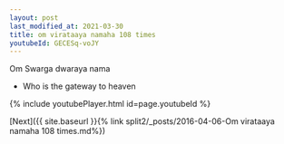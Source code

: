 ```yaml
---
layout: post
last_modified_at: 2021-03-30
title: om virataaya namaha 108 times
youtubeId: GECESq-voJY
---
```

 
 
Om Swarga dwaraya nama 
 
 -  Who is the gateway to heaven 
 
  
 
  
 
 
 
 
 
 


{% include youtubePlayer.html id=page.youtubeId %}
 
[Next]({{ site.baseurl }}{% link  split2/_posts/2016-04-06-Om virataaya namaha 108 times.md%})
 

